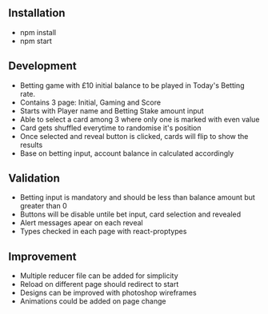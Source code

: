 ## Installation
- npm install
- npm start

## Development
- Betting game with £10 initial balance to be played in Today's Betting rate.
- Contains 3 page: Initial, Gaming and Score
- Starts with Player name and Betting Stake amount input
- Able to select a card among 3 where only one is marked with even value
- Card gets shuffled everytime to randomise it's position
- Once selected and reveal button is clicked, cards will flip to show the results
- Base on betting input, account balance in calculated accordingly

## Validation
- Betting input is mandatory and should be less than balance amount but greater than 0
- Buttons will be disable untile bet input, card selection and revealed
- Alert messages apear on each reveal
- Types checked in each page with react-proptypes

## Improvement
- Multiple reducer file can be added for simplicity
- Reload on different page should redirect to start
- Designs can be improved with photoshop wireframes
- Animations could be added on page change

